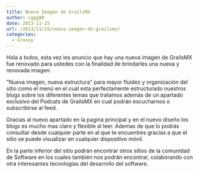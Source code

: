 ```yaml
---
title: Nueva Imagen de GrailsMX
author: cggg88
date: 2013-11-15
url: /2013/11/15/nueva-imagen-de-grailsmx/
categories:
  - Groovy
---
```

Hola a todos, esta vez les anuncio que hay una nueva imagen de GrailsMX fue renovado para ustedes con la finalidad de brindarles una nueva y renovada imagen.


"Nueva imagen, nueva estructura" para mayor fluidez y organización del sitio como el menú en el cual esta perfectamente estructurado nuestros blogs sobre los diferentes temas que tratamos además de un apartado exclusivo del Podcats de GrailsMX en cual podrán escucharnos o subscribirse al feed.

Gracias al nuevo apartado en la pagina principal y en el nuevo diseño los blogs es mucho mas claro y flexible al leer. Ademas de que lo podrás consultar desde cualquier parte en al que te encuentres gracias a que el sitio se puede visualizar en cualquier dispositivo móvil.

En la parte inferior del sitio podrán encontrar otros sitios de la comunidad de Software en los cuales también nos podrán encontrar, colaborando con otra interesantes tecnologías del desarrollo del software.